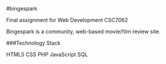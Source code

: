 #bingespark


Final assignment for Web Development CSC7062


Bingespark is a community, web-based movie/film review site.


###Technology Stack


HTML5
CSS
PHP
JavaScript
SQL

